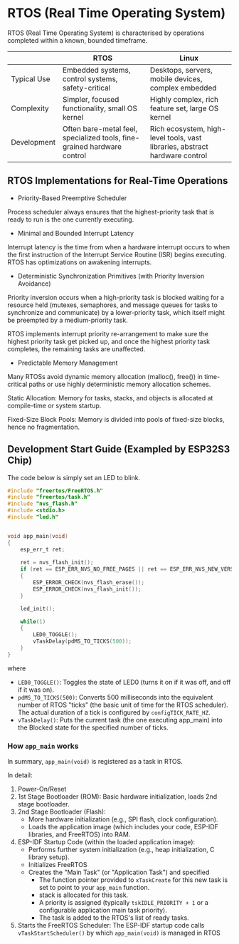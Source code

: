 # RTOS (Real Time Operating System)

RTOS (Real Time Operating System) is characterised by operations completed within a known, bounded timeframe.

||RTOS|Linux|
|-|-|-|
|Typical Use|Embedded systems, control systems, safety-critical|Desktops, servers, mobile devices, complex embedded|
|Complexity|Simpler, focused functionality, small OS kernel|Highly complex, rich feature set, large OS kernel|
|Development|Often bare-metal feel, specialized tools, fine-grained hardware control|Rich ecosystem, high-level tools, vast libraries, abstract hardware control|

## RTOS Implementations for Real-Time Operations

* Priority-Based Preemptive Scheduler

Process scheduler always ensures that the highest-priority task that is ready to run is the one currently executing.

* Minimal and Bounded Interrupt Latency

Interrupt latency is the time from when a hardware interrupt occurs to when the first instruction of the Interrupt Service Routine (ISR) begins executing.
RTOS has optimizations on awakening interrupts.

* Deterministic Synchronization Primitives (with Priority Inversion Avoidance)

Priority inversion occurs when a high-priority task is blocked waiting for a resource held (mutexes, semaphores, and message queues for tasks to synchronize and communicate) by a lower-priority task, which itself might be preempted by a medium-priority task.

RTOS implements interrupt priority re-arrangement to make sure the highest priority task get picked up, and once the highest priority task completes, the remaining tasks are unaffected.

* Predictable Memory Management

Many RTOSs avoid dynamic memory allocation (malloc(), free()) in time-critical paths or use highly deterministic memory allocation schemes.

Static Allocation: Memory for tasks, stacks, and objects is allocated at compile-time or system startup.

Fixed-Size Block Pools: Memory is divided into pools of fixed-size blocks, hence no fragmentation.

## Development Start Guide (Exampled by ESP32S3 Chip)

The code below is simply set an LED to blink.

```c
#include "freertos/FreeRTOS.h"
#include "freertos/task.h"
#include "nvs_flash.h"
#include <stdio.h>
#include "led.h"


void app_main(void)
{
    esp_err_t ret;
    
    ret = nvs_flash_init();
    if (ret == ESP_ERR_NVS_NO_FREE_PAGES || ret == ESP_ERR_NVS_NEW_VERSION_FOUND)
    {
        ESP_ERROR_CHECK(nvs_flash_erase());
        ESP_ERROR_CHECK(nvs_flash_init());
    }

    led_init();

    while(1)
    {
        LED0_TOGGLE();
        vTaskDelay(pdMS_TO_TICKS(500));
    }
}
```

where

* `LED0_TOGGLE()`: Toggles the state of LED0 (turns it on if it was off, and off if it was on).
* `pdMS_TO_TICKS(500)`: Converts 500 milliseconds into the equivalent number of RTOS "ticks" (the basic unit of time for the RTOS scheduler). The actual duration of a tick is configured by `configTICK_RATE_HZ`.
* `vTaskDelay()`: Puts the current task (the one executing app_main) into the Blocked state for the specified number of ticks.

### How `app_main` works

In summary, `app_main(void)` is registered as a task in RTOS.

In detail:

1. Power-On/Reset
2. 1st Stage Bootloader (ROM): Basic hardware initialization, loads 2nd stage bootloader.
3. 2nd Stage Bootloader (Flash):
    * More hardware initialization (e.g., SPI flash, clock configuration).
    * Loads the application image (which includes your code, ESP-IDF libraries, and FreeRTOS) into RAM.
4. ESP-IDF Startup Code (within the loaded application image):
    * Performs further system initialization (e.g., heap initialization, C library setup).
    * Initializes FreeRTOS
    * Creates the "Main Task" (or "Application Task") and specified
        * The function pointer provided to `xTaskCreate` for this new task is set to point to your `app_main` function.
        * stack is allocated for this task.
        * A priority is assigned (typically `tskIDLE_PRIORITY + 1` or a configurable application main task priority).
        * The task is added to the RTOS's list of ready tasks.
5. Starts the FreeRTOS Scheduler: The ESP-IDF startup code calls `vTaskStartScheduler()` by which `app_main(void)` is managed in RTOS